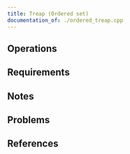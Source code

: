 ```yaml
---
title: Treap (Ordered set)
documentation_of: ./ordered_treap.cpp
---
```


## Operations

## Requirements

## Notes

## Problems

## References
